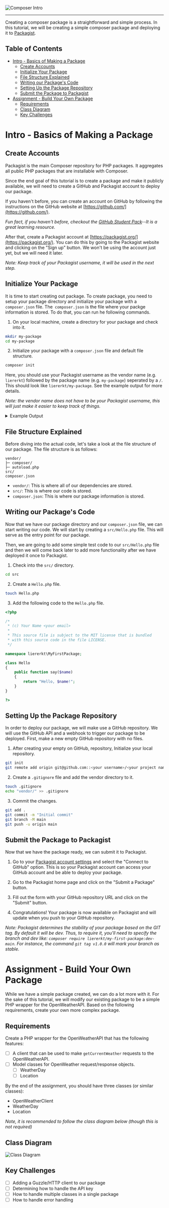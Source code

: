 ![Composer Intro](assets/Title.png)

---

Creating a composer package is a straightforward and simple process. In this tutorial, we will be creating a simple composer package and deploying it to [Packagist](https://packagist.org/).

## Table of Contents
- [Intro - Basics of Making a Package](#intro---basics-of-making-a-package)
  - [Create Accounts](#create-accounts)
  - [Initialize Your Package](#initialize-your-package)
  - [File Structure Explained](#file-structure-explained)
  - [Writing our Package's Code](#writing-our-packages-code)
  - [Setting Up the Package Repository](#setting-up-the-package-repository)
  - [Submit the Package to Packagist](#submit-the-package-to-packagist)
- [Assignment - Build Your Own Package](#assignment---build-your-own-package)
  - [Requirements](#requirements)
  - [Class Diagram](#class-diagram)
  - [Key Challenges](#key-challenges)


# Intro - Basics of Making a Package

## Create Accounts

Packagist is the main Composer repository for PHP packages. It aggregates all public PHP packages that are installable with Composer.

Since the end goal of this tutorial is to create a package and make it publicly available, we will need to create a GitHub and Packagist account to deploy our package.

If you haven't before, you can create an account on GitHub by following the instructions on the GitHub website at [https://github.com/](https://github.com/).

*Fun fact, if you haven't before, checkout the [GitHub Student Pack](https://education.github.com/pack)--It is a great learning resource.*

After that, create a Packagist account at [https://packagist.org/](https://packagist.org/). You can do this by going to the Packagist website and clicking on the "Sign up" button. We won't be using the account just yet, but we will need it later.

*Note: Keep track of your Packagist username, it will be used in the next step.*


## Initialize Your Package

It is time to start creating out package. To create package, you need to setup your package directory and initialize your package with a `composer.json` file. The` composer.json` is the file where your packge information is stored. To do that, you can run he following commands.

1. On your local machine, create a directory for your package and check into it.
```bash
mkdir my-package
cd my-package
```

2. Initialize your package with a `composer.json` file and default file structure.
```bash
composer init
```

Here, you should use your Packagist username as the vendor name (e.g. `liererkt`) followed by the package name (e.g. `my-package`) seperated by a `/`. This should look like `liererkt/my-package`. See the example output for more details.

*Note: the vendor name does not have to be your Packagist username, this will just make it easier to keep track of things.*

<details>
<summary>Example Output</summary>

```bash
Package name (<vendor>/<name>) [ubuntu/package]: liererkt/my-first-package
Description []: This is my first package!
Author [Kyle Lierer <liererkt@miamioh.edu>, n to skip]: 
Minimum Stability []: 
Package Type (e.g. library, project, metapackage, composer-plugin) []: project
License []: MIT

Define your dependencies.

Would you like to define your dependencies (require) interactively [yes]? no
Would you like to define your dev dependencies (require-dev) interactively [yes]? no
Add PSR-4 autoload mapping? Maps namespace "Liererkt\MyFirstPackage" to the entered relative path. [src/, n to skip]: 

{
    "name": "liererkt/my-first-package",
    "description": "This is my first package!",
    "type": "project",
    "license": "MIT",
    "autoload": {
        "psr-4": {
            "Liererkt\\MyFirstPackage\\": "src/"
        }
    },
    "authors": [
        {
            "name": "Kyle Lierer",
            "email": "liererkt@miamioh.edu"
        }
    ],
    "require": {}
}

Do you confirm generation [yes]? yes
Generating autoload files
Generated autoload files
PSR-4 autoloading configured. Use "namespace Liererkt\MyFirstPackage;" in src/
Include the Composer autoloader with: require 'vendor/autoload.php';
```

</details>


## File Structure Explained

Before diving into the actual code, let's take a look at the file structure of our package. The file structure is as follows:

```
vendor/
├─ composer/
├─ autoload.php
src/
composer.json
```

* `vendor/`: This is where all of our dependencies are stored.
* `src/`: This is where our code is stored.
* `composer.json`: This is where our package information is stored.

## Writing our Package's Code

Now that we have our package directory and our `composer.json` file, we can start writing our code. We will start by creating a `src/Hello.php` file. This will serve as the entry point for our package. 

Then, we are going to add some simple test code to our `src/Hello.php` file and then we will come back later to add more functionality after we have deployed it once to Packagist.

1. Check into the `src/` directory.
```bash
cd src
```

2. Create a `Hello.php` file.
```bash
touch Hello.php
```

3. Add the following code to the `Hello.php` file.
```php
<?php 

/*
 * (c) Your Name <your email>
 *
 * This source file is subject to the MIT license that is bundled
 * with this source code in the file LICENSE.
 */

namespace liererkt\MyFirstPackage;

class Hello
{
    public function say($name)
    {
        return "Hello, $name!";
    }
}

?>
```

## Setting Up the Package Repository

In order to deploy our package, we will make use a GitHub repository. We will use the GitHub API and a webhook to trigger our package to be deployed. First, make a new empty GitHub repository with no files.

1. After creating your empty on GitHub, repository, Initialize your local repository.
```bash
git init
git remote add origin git@github.com::<your username>/<your project name>.git
```

2. Create a `.gitignore` file and add the vendor directory to it.
```bash
touch .gitignore
echo "vendor/" >> .gitignore
```

3. Commit the changes.
```bash
git add .
git commit -m "Initial commit"
git branch -M main
git push -u origin main
```

## Submit the Package to Packagist

Now that we have the package ready, we can submit it to Packagist.

1. Go to your [Packagist account settings](https://packagist.org/profile/edit) and select the "Connect to GitHub" option. This is so your Packagist account can access your GitHub account and be able to deploy your package.

2. Go to the Packagist home page and click on the "Submit a Package" button.

3. Fill out the form with your GitHub repository URL and click on the "Submit" button.

4. Congratulations! Your package is now available on Packagist and will update when you push to your GitHub repository.
  
*Note: Packagist determines the stability of your package based on the GIT tag. By default it will be dev. Thus, to require it, you'll need to specify the branch and dev like: `composer require liererkt/my-first-package:dev-main`. For instance, the command `git tag v1.0.0` will mark your branch as stable.*


# Assignment - Build Your Own Package

While we have a simple package created, we can do a lot more with it. For the sake of this tutorial, we will modify our existing package to be a simple PHP wrapper for the OpenWeatherAPI. Based on the following requirements, create your own more complex package.

## Requirements

Create a PHP wrapper for the OpenWeatherAPI that has the following features:
- [ ] A client that can be used to make `getCurrentWeather` requests to the OpenWeatherAPI.
- [ ] Model classes for OpenWeather request/response objects.
  - [ ] WeatherDay
  - [ ] Location

By the end of the assignment, you should have three classes (or similar classes):
 * OpenWeatherClient
 * WeatherDay
 * Location

*Note, it is recommended to follow the class diagram below (though this is not required)*

## Class Diagram
![Class Diagram](assets/Package-Diagram.svg)

## Key Challenges

- [ ] Adding a Guzzle/HTTP client to our package
- [ ] Determining how to handle the API key
- [ ] How to handle multiple classes in a single package
- [ ] How to handle error handling
